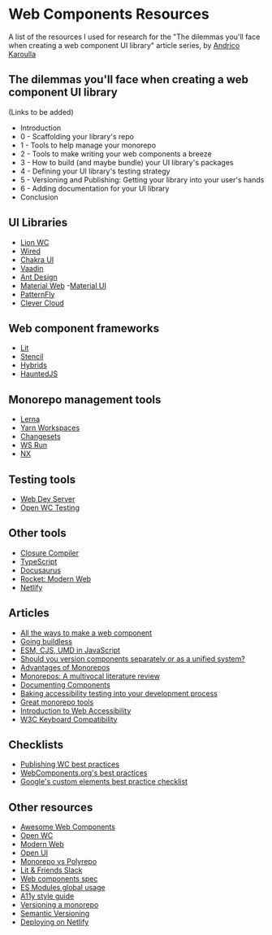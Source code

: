# Web Components Resources
A list of the resources I used for research for the "The dilemmas you'll face when creating a web component UI library" article series, by [Andrico Karoulla](https://twitter.com/AndricoKaroulla?ref_src=twsrc%5Egoogle%7Ctwcamp%5Eserp%7Ctwgr%5Eauthor)

## The dilemmas you'll face when creating a web component UI library

(Links to be added)
- Introduction
- 0 - Scaffolding your library's repo
- 1 - Tools to help manage your monorepo
- 2 - Tools to make writing your web components a breeze
- 3 - How to build (and maybe bundle) your UI library's packages
- 4 - Defining your UI library's testing strategy
- 5 - Versioning and Publishing: Getting your library into your user's hands
- 6 - Adding documentation for your UI library
- Conclusion

## UI Libraries

- [Lion WC](https://lion-web.netlify.app/)
- [Wired](https://github.com/rough-stuff/wired-elements)
- [Chakra UI](https://chakra-ui.com/)
- [Vaadin](https://vaadin.com/components)
- [Ant Design](https://ant.design/)
- [Material Web](https://material.io/develop/web)
-[Material UI](https://material-ui.com/)
- [PatternFly](https://github.com/patternfly/patternfly-elements)
- [Clever Cloud](https://github.com/CleverCloud/clever-components)

## Web component frameworks

- [Lit](https://github.com/lit/lit/)
- [Stencil](https://stenciljs.com/)
- [Hybrids](https://hybrids.js.org/#/)
- [HauntedJS](https://hauntedhooks.netlify.app/)

## Monorepo management tools

- [Lerna](https://lerna.js.org/)
- [Yarn Workspaces](https://classic.yarnpkg.com/en/docs/workspaces/)
- [Changesets](https://github.com/atlassian/changesets)
- [WS Run](https://github.com/hfour/wsrun)
- [NX](https://nx.dev/)

## Testing tools

- [Web Dev Server](https://modern-web.dev/docs/dev-server/overview/)
- [Open WC Testing](https://open-wc.org/docs/testing/testing-package/) 

## Other tools

- [Closure Compiler](https://developers.google.com/closure/compiler)
- [TypeScript](https://www.typescriptlang.org/)
- [Docusaurus](https://docusaurus.io/)
- [Rocket: Modern Web](https://rocket.modern-web.dev/)
- [Netlify](https://docs.netlify.com/)

## Articles

- [All the ways to make a web component](https://webcomponents.dev/blog/all-the-ways-to-make-a-web-component/)
- [Going buildless](https://css-tricks.com/going-buildless/)
- [ESM, CJS, UMD in JavaScript](https://irian.to/blogs/what-are-cjs-amd-umd-and-esm-in-javascript/)
- [Should you version components separately or as a unified system?](https://maecapozzi.com/version-bundling/)
- [Advantages of Monorepos](https://danluu.com/monorepo/)
- [Monorepos: A multivocal literature review](https://www.semanticscholar.org/paper/Monorepos%3A-A-Multivocal-Literature-Review-Brito-Terra/19d9482f19b3d0b0d2d1c1201730635b9e2b5edb)
- [Documenting Components](https://medium.com/eightshapes-llc/documenting-components-9fe59b80c015)
- [Baking accessibility testing into your development process](https://www.smashingmagazine.com/2021/04/bake-layers-accessibility-testing-process/)
- [Great monorepo tools](https://blog.bitsrc.io/11-tools-to-build-a-monorepo-in-2021-7ce904821cc2)
- [Introduction to Web Accessibility](https://www.w3.org/WAI/fundamentals/accessibility-intro/#important)
- [W3C Keyboard Compatibility](https://www.w3.org/WAI/perspective-videos/keyboard/)

## Checklists

- [Publishing WC best practices](https://open-wc.org/guides/developing-components/publishing/)
- [WebComponents.org's best practices](https://www.webcomponents.org/community/articles/web-components-best-practices)
- [Google's custom elements best practice checklist](https://developers.google.com/web/fundamentals/web-components/best-practices)

## Other resources

- [Awesome Web Components](https://project-awesome.org/mateusortiz/webcomponents-the-right-way#best-practices)
- [Open WC](https://open-wc.org/)
- [Modern Web](https://modern-web.dev/)
- [Open UI](https://open-ui.org/)
- [Monorepo vs Polyrepo](https://github.com/joelparkerhenderson/monorepo-vs-polyrepo)
- [Lit & Friends Slack](https://modern-web.dev/discover/slack/)
- [Web components spec](https://github.com/WICG/webcomponents)
- [ES Modules global usage](https://caniuse.com/es6-module)
- [A11y style guide](https://a11y-style-guide.com/style-guide/)
- [Versioning a monorepo](https://www.youtube.com/watch?v=fTlXWlZ28hc)
- [Semantic Versioning](https://semver.org/)
- [Deploying on Netlify](https://www.netlify.com/blog/2016/09/29/a-step-by-step-guide-deploying-on-netlify/)
